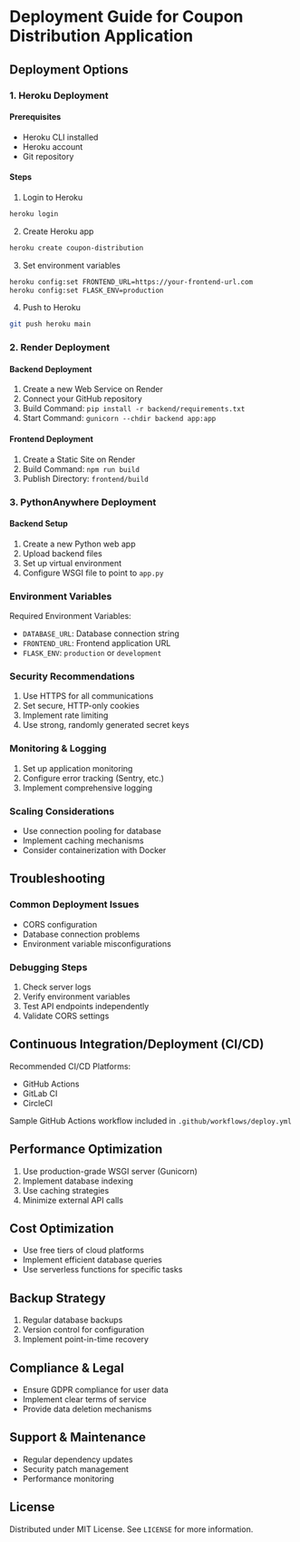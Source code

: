 # Deployment Guide for Coupon Distribution Application

## Deployment Options

### 1. Heroku Deployment

#### Prerequisites
- Heroku CLI installed
- Heroku account
- Git repository

#### Steps
1. Login to Heroku
```bash
heroku login
```

2. Create Heroku app
```bash
heroku create coupon-distribution
```

3. Set environment variables
```bash
heroku config:set FRONTEND_URL=https://your-frontend-url.com
heroku config:set FLASK_ENV=production
```

4. Push to Heroku
```bash
git push heroku main
```

### 2. Render Deployment

#### Backend Deployment
1. Create a new Web Service on Render
2. Connect your GitHub repository
3. Build Command: `pip install -r backend/requirements.txt`
4. Start Command: `gunicorn --chdir backend app:app`

#### Frontend Deployment
1. Create a Static Site on Render
2. Build Command: `npm run build`
3. Publish Directory: `frontend/build`

### 3. PythonAnywhere Deployment

#### Backend Setup
1. Create a new Python web app
2. Upload backend files
3. Set up virtual environment
4. Configure WSGI file to point to `app.py`

### Environment Variables

Required Environment Variables:
- `DATABASE_URL`: Database connection string
- `FRONTEND_URL`: Frontend application URL
- `FLASK_ENV`: `production` or `development`

### Security Recommendations

1. Use HTTPS for all communications
2. Set secure, HTTP-only cookies
3. Implement rate limiting
4. Use strong, randomly generated secret keys

### Monitoring & Logging

1. Set up application monitoring
2. Configure error tracking (Sentry, etc.)
3. Implement comprehensive logging

### Scaling Considerations

- Use connection pooling for database
- Implement caching mechanisms
- Consider containerization with Docker

## Troubleshooting

### Common Deployment Issues
- CORS configuration
- Database connection problems
- Environment variable misconfigurations

### Debugging Steps
1. Check server logs
2. Verify environment variables
3. Test API endpoints independently
4. Validate CORS settings

## Continuous Integration/Deployment (CI/CD)

Recommended CI/CD Platforms:
- GitHub Actions
- GitLab CI
- CircleCI

Sample GitHub Actions workflow included in `.github/workflows/deploy.yml`

## Performance Optimization

1. Use production-grade WSGI server (Gunicorn)
2. Implement database indexing
3. Use caching strategies
4. Minimize external API calls

## Cost Optimization

- Use free tiers of cloud platforms
- Implement efficient database queries
- Use serverless functions for specific tasks

## Backup Strategy

1. Regular database backups
2. Version control for configuration
3. Implement point-in-time recovery

## Compliance & Legal

- Ensure GDPR compliance for user data
- Implement clear terms of service
- Provide data deletion mechanisms

## Support & Maintenance

- Regular dependency updates
- Security patch management
- Performance monitoring

## License

Distributed under MIT License. See `LICENSE` for more information. 